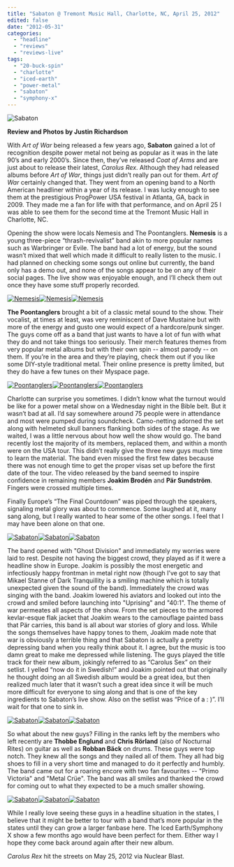 ```yaml
---
title: "Sabaton @ Tremont Music Hall, Charlotte, NC, April 25, 2012"
edited: false
date: "2012-05-31"
categories:
  - "headline"
  - "reviews"
  - "reviews-live"
tags:
  - "20-buck-spin"
  - "charlotte"
  - "iced-earth"
  - "power-metal"
  - "sabaton"
  - "symphony-x"
---
```


![Sabaton](http://www.hellbound.ca/wp-content/uploads/2012/05/sabaton_01.jpg "Sabaton")

**Review and Photos by Justin Richardson**

With _Art of War_ being released a few years ago, **Sabaton** gained a lot of recognition despite power metal not being as popular as it was in the late 90’s and early 2000’s. Since then, they’ve released _Coat of Arms_ and are just about to release their latest, _Carolus Rex_. Although they had released albums before _Art of War_, things just didn’t really pan out for them. _Art of War_ certainly changed that. They went from an opening band to a North American headliner within a year of its release. I was lucky enough to see them at the prestigious ProgPower USA festival in Atlanta, GA, back in 2009. They made me a fan for life with that performance, and on April 25 I was able to see them for the second time at the Tremont Music Hall in Charlotte, NC.

Opening the show were locals Nemesis and The Poontanglers. **Nemesis** is a young three-piece “thrash-revivalist” band akin to more popular names such as Warbringer or Evile. The band had a lot of energy, but the sound wasn’t mixed that well which made it difficult to really listen to the music. I had planned on checking some songs out online but currently, the band only has a demo out, and none of the songs appear to be on any of their social pages. The live show was enjoyable enough, and I’ll check them out once they have some stuff properly recorded.

[![Nemesis](http://www.hellbound.ca/wp-content/uploads/2012/05/nemesis_01-182x182.jpg "Nemesis")](http://www.hellbound.ca/wp-content/uploads/2012/05/nemesis_01.jpg)[![Nemesis](http://www.hellbound.ca/wp-content/uploads/2012/05/nemesis_02-182x182.jpg "Nemesis")](http://www.hellbound.ca/wp-content/uploads/2012/05/nemesis_02.jpg)[![Nemesis](http://www.hellbound.ca/wp-content/uploads/2012/05/nemesis_03-182x182.jpg "Nemesis")](http://www.hellbound.ca/wp-content/uploads/2012/05/nemesis_03.jpg)

**The Poontanglers** brought a bit of a classic metal sound to the show. Their vocalist, at times at least, was very reminiscent of Dave Mustaine but with more of the energy and gusto one would expect of a hardcore/punk singer. The guys come off as a band that just wants to have a lot of fun with what they do and not take things too seriously. Their merch features themes from very popular metal albums but with their own spin -- almost parody -- on them. If you’re in the area and they’re playing, check them out if you like some DIY-style traditional metal. Their online presence is pretty limited, but they do have a few tunes on their Myspace page.

[![Poontanglers](http://www.hellbound.ca/wp-content/uploads/2012/05/poontanglers_01-182x182.jpg "Poontanglers")](http://www.hellbound.ca/wp-content/uploads/2012/05/poontanglers_01.jpg)[![Poontanglers](http://www.hellbound.ca/wp-content/uploads/2012/05/poontanglers_02-182x182.jpg "Poontanglers")](http://www.hellbound.ca/wp-content/uploads/2012/05/poontanglers_02.jpg)[![Poontanglers](http://www.hellbound.ca/wp-content/uploads/2012/05/poontanglers_03-182x182.jpg "Poontanglers")](http://www.hellbound.ca/wp-content/uploads/2012/05/poontanglers_03.jpg)

Charlotte can surprise you sometimes. I didn’t know what the turnout would be like for a power metal show on a Wednesday night in the Bible belt. But it wasn’t bad at all. I’d say somewhere around 75 people were in attendance and most were pumped during soundcheck. Camo-netting adorned the set along with helmeted skull banners flanking both sides of the stage. As we waited, I was a little nervous about how well the show would go. The band recently lost the majority of its members, replaced them, and within a month were on the USA tour. This didn’t really give the three new guys much time to learn the material. The band even missed the first few dates because there was not enough time to get the proper visas set up before the first date of the tour. The video released by the band seemed to inspire confidence in remaining members **Joakim Brodén** and **Pär Sundström**. Fingers were crossed multiple times.

Finally Europe’s “The Final Countdown” was piped through the speakers, signaling metal glory was about to commence. Some laughed at it, many sang along, but I really wanted to hear some of the other songs. I feel that I may have been alone on that one.

[![Sabaton](http://www.hellbound.ca/wp-content/uploads/2012/05/sabaton_02-182x182.jpg "Sabaton")](http://www.hellbound.ca/wp-content/uploads/2012/05/sabaton_02.jpg)[![Sabaton](http://www.hellbound.ca/wp-content/uploads/2012/05/sabaton_03-182x182.jpg "Sabaton")](http://www.hellbound.ca/wp-content/uploads/2012/05/sabaton_03.jpg)[![Sabaton](http://www.hellbound.ca/wp-content/uploads/2012/05/sabaton_04-182x182.jpg "Sabaton")](http://www.hellbound.ca/wp-content/uploads/2012/05/sabaton_04.jpg)

The band opened with "Ghost Division" and immediately my worries were laid to rest. Despite not having the biggest crowd, they played as if it were a headline show in Europe. Joakim is possibly the most energetic and infectiously happy frontman in metal right now (though I’ve got to say that Mikael Stanne of Dark Tranquillity is a smiling machine which is totally unexpected given the sound of the band). Immediately the crowd was singing with the band. Joakim lowered his aviators and looked out into the crowd and smiled before launching into "Uprising" and "40:1". The theme of war permeates all aspects of the show. From the set pieces to the armored kevlar-esque flak jacket that Joakim wears to the camouflage painted bass that Pär carries, this band is all about war stories of glory and loss. While the songs themselves have happy tones to them, Joakim made note that war is obviously a terrible thing and that Sabaton is actually a pretty depressing band when you really think about it. I agree, but the music is too damn great to make me depressed while listening. The guys played the title track for their new album, jokingly referred to as “Carolus Sex” on their setlist. I yelled “now do it in Swedish!” and Joakim pointed out that originally he thought doing an all Swedish album would be a great idea, but then realized much later that it wasn’t such a great idea since it will be much more difficult for everyone to sing along and that is one of the key ingredients to Sabaton’s live show. Also on the setlist was “Price of a : )”. I’ll wait for that one to sink in.

[![Sabaton](http://www.hellbound.ca/wp-content/uploads/2012/05/sabaton_06-182x182.jpg "Sabaton")](http://www.hellbound.ca/wp-content/uploads/2012/05/sabaton_06.jpg)[![Sabaton](http://www.hellbound.ca/wp-content/uploads/2012/05/sabaton_07-182x182.jpg "Sabaton")](http://www.hellbound.ca/wp-content/uploads/2012/05/sabaton_07.jpg)[![Sabaton](http://www.hellbound.ca/wp-content/uploads/2012/05/sabaton_alt03-182x182.jpg "Sabaton")](http://www.hellbound.ca/wp-content/uploads/2012/05/sabaton_alt03.jpg)

So what about the new guys? Filling in the ranks left by the members who left recently are **Thobbe Englund** and **Chris Rörland** (also of Nocturnal Rites) on guitar as well as **Robban Bäck** on drums. These guys were top notch. They knew all the songs and they nailed all of them. They all had big shoes to fill in a very short time and managed to do it perfectly and humbly. The band came out for a roaring encore with two fan favourites -- "Primo Victoria" and "Metal Crüe". The band was all smiles and thanked the crowd for coming out to what they expected to be a much smaller showing.

[![Sabaton](http://www.hellbound.ca/wp-content/uploads/2012/05/sabaton_08-182x182.jpg "Sabaton")](http://www.hellbound.ca/wp-content/uploads/2012/05/sabaton_08.jpg)[![Sabaton](http://www.hellbound.ca/wp-content/uploads/2012/05/sabaton_09-182x182.jpg "Sabaton")](http://www.hellbound.ca/wp-content/uploads/2012/05/sabaton_09.jpg)[![Sabaton](http://www.hellbound.ca/wp-content/uploads/2012/05/sabaton_alt02-182x182.jpg "Sabaton")](http://www.hellbound.ca/wp-content/uploads/2012/05/sabaton_alt02.jpg)

While I really love seeing these guys in a headline situation in the states, I believe that it might be better to tour with a band that’s more popular in the states until they can grow a larger fanbase here. The Iced Earth/Symphony X show a few months ago would have been perfect for them. Either way I hope they come back around again after their new album.

_Carolus Rex_ hit the streets on May 25, 2012 via Nuclear Blast.
